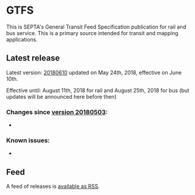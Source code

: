# GTFS

This is SEPTA's General Transit Feed Specification publication for rail and bus service. This is a primary source intended for transit and mapping applications.

## Latest release

Latest version: [20180610](https://github.com/septadev/GTFS/releases/tag/v201806100) updated on May 24th, 2018, effective on June 10th.

Effective until: August 11th, 2018 for rail and August 25th, 2018 for bus (but updates will be announced here before then)

### Changes since [version 20180503](https://github.com/septadev/GTFS/releases/tag/v201805031): 
 
* 

### Known issues:

* 

## Feed

A feed of releases is [available as RSS](https://github.com/septadev/GTFS/releases.atom).

